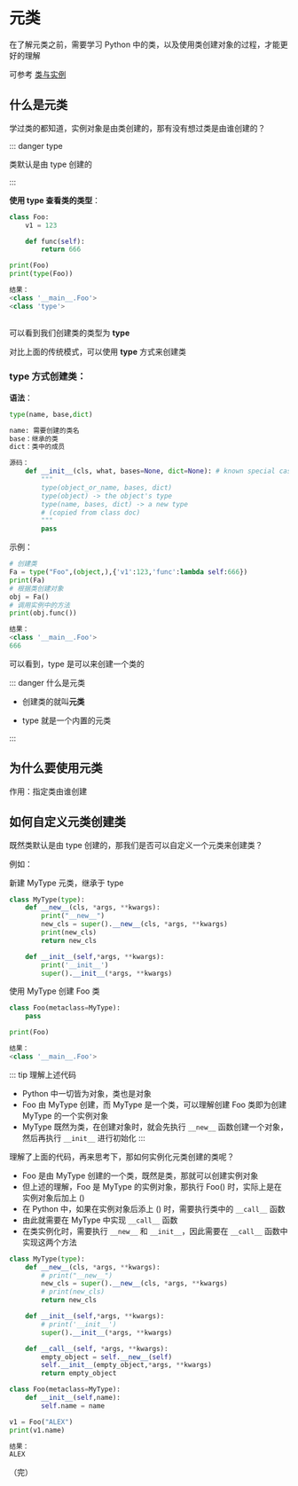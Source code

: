 # 元类

在了解元类之前，需要学习 Python 中的类，以及使用类创建对象的过程，才能更好的理解

可参考 [类与实例](/languages/python/python/类与实例.md)

## 什么是元类

学过类的都知道，实例对象是由类创建的，那有没有想过类是由谁创建的？

::: danger type

类默认是由 type 创建的 

:::

**使用 type 查看类的类型**：

```python
class Foo:
    v1 = 123

    def func(self):
        return 666

print(Foo)
print(type(Foo))

结果：
<class '__main__.Foo'>
<class 'type'>
 
```

可以看到我们创建类的类型为 **type**

对比上面的传统模式，可以使用 **type** 方式来创建类

### **type 方式创建类**：

**语法**：

```python
type(name, base,dict)

name: 需要创建的类名
base：继承的类
dict：类中的成员

源码：
    def __init__(cls, what, bases=None, dict=None): # known special case of type.__init__
        """
        type(object_or_name, bases, dict)
        type(object) -> the object's type
        type(name, bases, dict) -> a new type
        # (copied from class doc)
        """
        pass
```

示例：

```python
# 创建类
Fa = type("Foo",(object,),{'v1':123,'func':lambda self:666})
print(Fa)
# 根据类创建对象
obj = Fa()
# 调用实例中的方法
print(obj.func())

结果：
<class '__main__.Foo'>
666
```

可以看到，type 是可以来创建一个类的

::: danger 什么是元类

+ 创建类的就叫**元类**

+ type 就是一个内置的元类

:::



## 为什么要使用元类

作用：指定类由谁创建



## 如何自定义元类创建类

既然类默认是由 type 创建的，那我们是否可以自定义一个元类来创建类？

例如：

新建 MyType 元类，继承于 type
```python
class MyType(type):
    def __new__(cls, *args, **kwargs):
        print("__new__")
        new_cls = super().__new__(cls, *args, **kwargs)
        print(new_cls)
        return new_cls

    def __init__(self,*args, **kwargs):
        print('__init__')
        super().__init__(*args, **kwargs)

```
使用 MyType 创建 Foo 类
```python
class Foo(metaclass=MyType):
    pass

print(Foo)

结果：
<class '__main__.Foo'>
```
::: tip 理解上述代码
+ Python 中一切皆为对象，类也是对象
+ Foo 由 MyType 创建，而 MyType 是一个类，可以理解创建 Foo 类即为创建 MyType 的一个实例对象
+ MyType 既然为类，在创建对象时，就会先执行 `__new__` 函数创建一个对象，然后再执行 `__init__` 进行初始化
:::

理解了上面的代码，再来思考下，那如何实例化元类创建的类呢？

+ Foo 是由 MyType 创建的一个类，既然是类，那就可以创建实例对象
+ 但上述的理解，Foo 是 MyType 的实例对象，那执行 Foo() 时，实际上是在实例对象后加上 () 
+ 在 Python 中，如果在实例对象后添上 () 时，需要执行类中的 `__call__` 函数
+ 由此就需要在 MyType 中实现 `__call__` 函数
+ 在类实例化时，需要执行 `__new__` 和 `__init__`，因此需要在 `__call__` 函数中实现这两个方法
```python
class MyType(type):
    def __new__(cls, *args, **kwargs):
        # print("__new__")
        new_cls = super().__new__(cls, *args, **kwargs)
        # print(new_cls)
        return new_cls

    def __init__(self,*args, **kwargs):
        # print('__init__')
        super().__init__(*args, **kwargs)

    def __call__(self, *args, **kwargs):
        empty_object = self.__new__(self)
        self.__init__(empty_object,*args, **kwargs)
        return empty_object

class Foo(metaclass=MyType):
    def __init__(self,name):
        self.name = name

v1 = Foo("ALEX")
print(v1.name)

结果：
ALEX
```

（完）